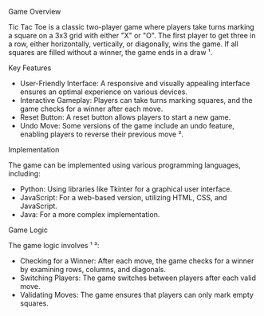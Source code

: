 Game Overview

Tic Tac Toe is a classic two-player game where players take turns marking a square on a 3x3 grid with either "X" or "O". The first player to get three in a row, either horizontally, vertically, or diagonally, wins the game. If all squares are filled without a winner, the game ends in a draw ¹.

Key Features

- User-Friendly Interface: A responsive and visually appealing interface ensures an optimal experience on various devices.
- Interactive Gameplay: Players can take turns marking squares, and the game checks for a winner after each move.
- Reset Button: A reset button allows players to start a new game.
- Undo Move: Some versions of the game include an undo feature, enabling players to reverse their previous move ².

Implementation

The game can be implemented using various programming languages, including:
- Python: Using libraries like Tkinter for a graphical user interface.
- JavaScript: For a web-based version, utilizing HTML, CSS, and JavaScript.
- Java: For a more complex implementation.

Game Logic

The game logic involves ¹ ³:
- Checking for a Winner: After each move, the game checks for a winner by examining rows, columns, and diagonals.
- Switching Players: The game switches between players after each valid move.
- Validating Moves: The game ensures that players can only mark empty squares.
